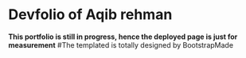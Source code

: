 # Devfolio of Aqib rehman

**This portfolio is still in progress, hence the deployed page is just for measurement**
#The templated is totally designed by BootstrapMade

